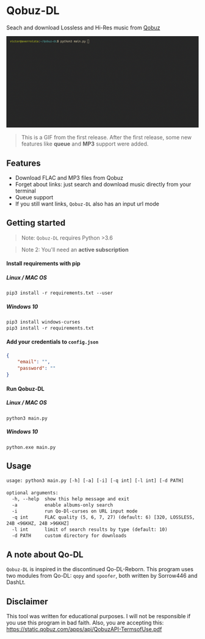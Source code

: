 # Qobuz-DL
Seach and download Lossless and Hi-Res music from [Qobuz](https://www.qobuz.com/)

![Demostration](demo.gif)
> This is a GIF from the first release. After the first release, some new features like **queue** and **MP3** support were added.

## Features

* Download FLAC and MP3 files from Qobuz
* Forget about links: just search and download music directly from your terminal
* Queue support
* If you still want links, `Qobuz-DL` also has an input url mode

## Getting started

> Note: `Qobuz-DL` requires Python >3.6

> Note 2: You'll need an **active subscription**

#### Install requirements with pip
##### Linux / MAC OS
```
pip3 install -r requirements.txt --user
```
##### Windows 10
```
pip3 install windows-curses
pip3 install -r requirements.txt
```
#### Add your credentials to `config.json`
```json
{
	"email": "",
	"password": ""
}
```
#### Run Qobuz-DL
##### Linux / MAC OS
```
python3 main.py
```
##### Windows 10
```
python.exe main.py
```
## Usage
```
usage: python3 main.py [-h] [-a] [-i] [-q int] [-l int] [-d PATH]

optional arguments:
  -h, --help  show this help message and exit
  -a          enable albums-only search
  -i          run Qo-Dl-curses on URL input mode
  -q int      FLAC quality (5, 6, 7, 27) (default: 6) [320, LOSSLESS, 24B <96KHZ, 24B >96KHZ]
  -l int      limit of search results by type (default: 10)
  -d PATH     custom directory for downloads
```
## A note about Qo-DL
`Qobuz-DL` is inspired in the discontinued Qo-DL-Reborn. This program uses two modules from Qo-DL: `qopy` and `spoofer`, both written by Sorrow446 and DashLt.
## Disclaimer
This tool was written for educational purposes. I will not be responsible if you use this program in bad faith.
Also, you are accepting this: https://static.qobuz.com/apps/api/QobuzAPI-TermsofUse.pdf

